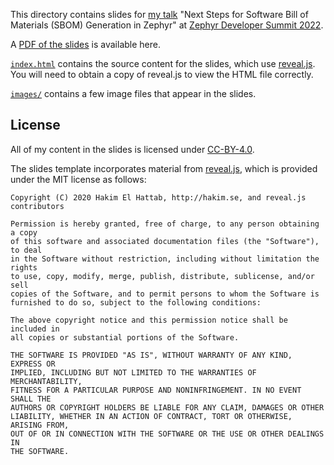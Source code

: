 This directory contains slides for [my talk](UPDATE) "Next Steps for Software Bill of Materials (SBOM) Generation in Zephyr" at [Zephyr Developer Summit 2022](UPDATE).

A [PDF of the slides](2022-06-08-Zephyr-SBOM.pdf) is available here.

[`index.html`](index.html) contains the source content for the slides, which use [reveal.js](https://github.com/hakimel/reveal.js). You will need to obtain a copy of reveal.js to view the HTML file correctly.

[`images/`](images/) contains a few image files that appear in the slides.

## License

All of my content in the slides is licensed under [CC-BY-4.0](https://creativecommons.org/licenses/by/4.0/legalcode).

The slides template incorporates material from [reveal.js](https://github.com/hakimel/reveal.js), which is provided under the MIT license as follows:

```
Copyright (C) 2020 Hakim El Hattab, http://hakim.se, and reveal.js contributors

Permission is hereby granted, free of charge, to any person obtaining a copy
of this software and associated documentation files (the "Software"), to deal
in the Software without restriction, including without limitation the rights
to use, copy, modify, merge, publish, distribute, sublicense, and/or sell
copies of the Software, and to permit persons to whom the Software is
furnished to do so, subject to the following conditions:

The above copyright notice and this permission notice shall be included in
all copies or substantial portions of the Software.

THE SOFTWARE IS PROVIDED "AS IS", WITHOUT WARRANTY OF ANY KIND, EXPRESS OR
IMPLIED, INCLUDING BUT NOT LIMITED TO THE WARRANTIES OF MERCHANTABILITY,
FITNESS FOR A PARTICULAR PURPOSE AND NONINFRINGEMENT. IN NO EVENT SHALL THE
AUTHORS OR COPYRIGHT HOLDERS BE LIABLE FOR ANY CLAIM, DAMAGES OR OTHER
LIABILITY, WHETHER IN AN ACTION OF CONTRACT, TORT OR OTHERWISE, ARISING FROM,
OUT OF OR IN CONNECTION WITH THE SOFTWARE OR THE USE OR OTHER DEALINGS IN
THE SOFTWARE.
```
